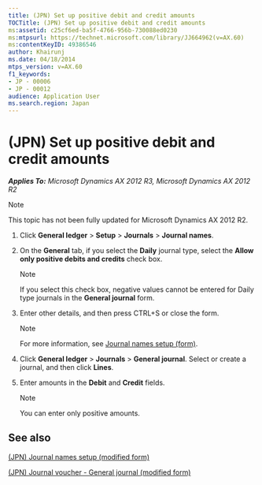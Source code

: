 ```yaml
---
title: (JPN) Set up positive debit and credit amounts
TOCTitle: (JPN) Set up positive debit and credit amounts
ms:assetid: c25cf6ed-ba5f-4766-956b-730088ed0230
ms:mtpsurl: https://technet.microsoft.com/library/JJ664962(v=AX.60)
ms:contentKeyID: 49386546
author: Khairunj
ms.date: 04/18/2014
mtps_version: v=AX.60
f1_keywords:
- JP - 00006
- JP - 00012
audience: Application User
ms.search.region: Japan
---
```


# (JPN) Set up positive debit and credit amounts 


_**Applies To:** Microsoft Dynamics AX 2012 R3, Microsoft Dynamics AX 2012 R2_


> [!NOTE]
> <P>This topic has not been fully updated for Microsoft Dynamics AX 2012 R2.</P>



1.  Click **General ledger** \> **Setup** \> **Journals** \> **Journal names**.

2.  On the **General** tab, if you select the **Daily** journal type, select the **Allow only positive debits and credits** check box.
    

    > [!NOTE]
    > <P>If you select this check box, negative values cannot be entered for Daily type journals in the <STRONG>General journal</STRONG> form.</P>



3.  Enter other details, and then press CTRL+S or close the form.
    

    > [!NOTE]
    > <P>For more information, see <A href="https://technet.microsoft.com/library/aa552517(v=ax.60)">Journal names setup (form)</A>.</P>



4.  Click **General ledger** \> **Journals** \> **General journal**. Select or create a journal, and then click **Lines**.

5.  Enter amounts in the **Debit** and **Credit** fields.
    

    > [!NOTE]
    > <P>You can enter only positive amounts.</P>



## See also

[(JPN) Journal names setup (modified form)](https://technet.microsoft.com/library/jj711011\(v=ax.60\))

[(JPN) Journal voucher - General journal (modified form)](https://technet.microsoft.com/library/jj711027\(v=ax.60\))

  


